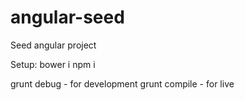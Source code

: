 # angular-seed
Seed angular project

Setup:
bower i 
npm i

grunt debug - for development
grunt compile - for live
